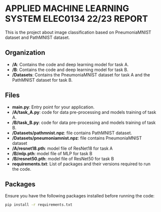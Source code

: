 # APPLIED MACHINE LEARNING SYSTEM ELEC0134 22/23 REPORT

This is the project about image classification based on PneumoniaMNIST dataset and PathMNIST dataset.

## Organization

- **/A**: Contains the code and deep learning model for task A.
- **/B**: Contains the code and deep learning model for task B.
- **/Datasets**: Contains the PneumoniaMNIST dataset for task A and the PathMNIST dataset for task B.

## Files

- **main.py**: Entry point for your application.
- **/A/task_A.py**: code for data pre-processing and models training of task A.
- **/B/task_B.py**: code for data pre-processing and models training of task B.
- **/Datasets/pathmnist.npz**: file contains PathMNIST dataset.
- **/Datasets/pneumoniamnist.npz**: file contains PneumoniaMNIST dataset
- **/A/resnet18.pth**: model file of ResNet18 for task A
- **/B/mlp.pth**: model file of MLP for task B
- **/B/resnet50.pth**: model file of ResNet50 for task B
- **requirements.txt**: List of packages and their versions required to run the code.

## Packages

Ensure you have the following packages installed before running the code:

```bash
pip install -r requirements.txt
